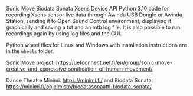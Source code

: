 Sonic Move Biodata Sonata Xsens Device API Python 3.10 code for recording Xsens sensor live data through Awinda USB Dongle or Awinda Station, sending it to Open Sound Control environment, displaying it graphically and saving a txt and an mtb log file. It is also possible to run recordings again by using log files and the GUI.

Python wheel files for Linux and Windows with installation instructions are in the `wheels` folder.

Sonic Move project: https://uefconnect.uef.fi/en/group/sonic-move-creative-and-expressive-sonification-of-human-movement/

Dance Theatre Minimi: https://minimi.fi/ and Biodata Sonata: https://minimi.fi/ohjelmisto/biodatasonaatti-biodata-sonata/
